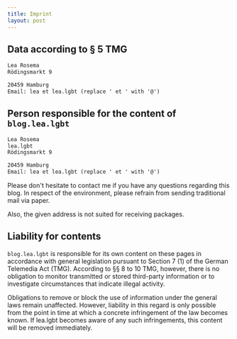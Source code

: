 ```yaml
---
title: Imprint
layout: post
---
```


## Data according to § 5 TMG

```txt
Lea Rosema
Rödingsmarkt 9

20459 Hamburg
Email: lea et lea.lgbt (replace ' et ' with '@')
```

## Person responsible for the content of `blog.lea.lgbt`

```txt
Lea Rosema
lea.lgbt
Rödingsmarkt 9

20459 Hamburg
Email: lea et lea.lgbt (replace ' et ' with '@')
```

Please don't hesitate to contact me if you have any questions regarding this blog. In respect of the environment, please refrain from sending traditional mail via paper.

Also, the given address is not suited for receiving packages.

## Liability for contents

`blog.lea.lgbt` is responsible for its own content on these pages in accordance with general legislation pursuant to Section 7 (1) of the German Telemedia Act (TMG). According to §§ 8 to 10 TMG, however, there is no obligation to monitor transmitted or stored third-party information or to investigate circumstances that indicate illegal activity.

Obligations to remove or block the use of information under the general laws remain unaffected. However, liability in this regard is only possible from the point in time at which a concrete infringement of the law becomes known. If lea.lgbt becomes aware of any such infringements, this content will be removed immediately.
